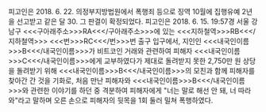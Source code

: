 피고인은 2018. 6. 22. 의정부지방법원에서 폭행죄 등으로 징역 10월에 집행유예 2년을 선고받고 같은 달 30. 그 판결이 확정되었다.
피고인은 2018. 6. 15. 19:57경 서울 강남구 <<<구아래주소>>>RA<<</구아래주소>>>에 있는 <<<지하철역>>>RB<<</지하철역>>> <<<번>>>RC<<</번>>>번 출구 입구에서, 지인인 <<<내국인이름>>>B<<</내국인이름>>>가 비트코인 거래와 관련하여 피해자 <<<내국인이름>>>C<<</내국인이름>>>에게 교부하였다가 제대로 돌려받지 못한 2,750만 원 상당을 돌려받기 위해 <<<내국인이름>>>B<<</내국인이름>>>의 모친과 함께 피해자를 찾아간 간 것을 기화로, 처음 만난 피해자와 <<<내국인이름>>>B<<</내국인이름>>>와 관련한 이야기를 하던 중 격분하여 피해자에게 "너는 말로 해선 안 돼, 너 따라와"라고 말하며 오른 손으로 피해자의 뒷목을 1회 둘러 밀쳐 폭행하였다.